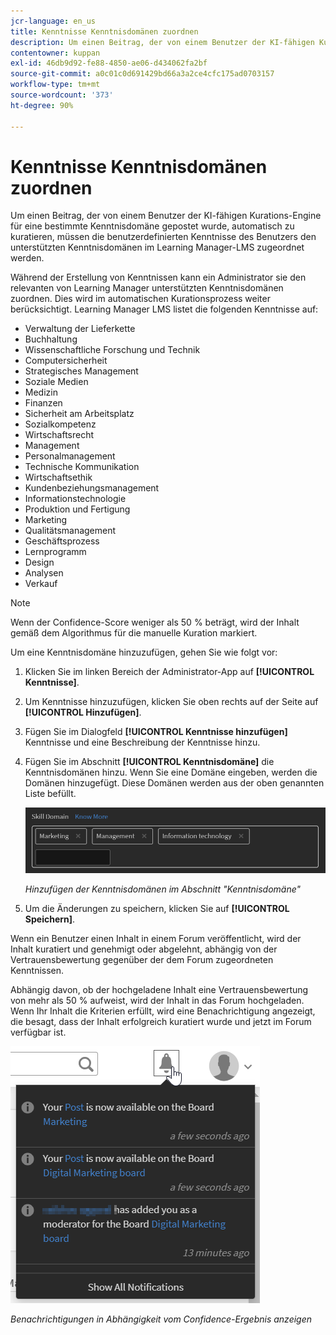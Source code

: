 ```yaml
---
jcr-language: en_us
title: Kenntnisse Kenntnisdomänen zuordnen
description: Um einen Beitrag, der von einem Benutzer der KI-fähigen Kurations-Engine für eine bestimmte Kenntnisdomäne gepostet wurde, automatisch zu kuratieren, müssen die benutzerdefinierten Kenntnisse des Benutzers den unterstützten Kenntnisdomänen im Learning Manager-LMS zugeordnet werden.
contentowner: kuppan
exl-id: 46db9d92-fe88-4850-ae06-d434062fa2bf
source-git-commit: a0c01c0d691429bd66a3a2ce4cfc175ad0703157
workflow-type: tm+mt
source-wordcount: '373'
ht-degree: 90%

---
```


# Kenntnisse Kenntnisdomänen zuordnen

Um einen Beitrag, der von einem Benutzer der KI-fähigen Kurations-Engine für eine bestimmte Kenntnisdomäne gepostet wurde, automatisch zu kuratieren, müssen die benutzerdefinierten Kenntnisse des Benutzers den unterstützten Kenntnisdomänen im Learning Manager-LMS zugeordnet werden.

Während der Erstellung von Kenntnissen kann ein Administrator sie den relevanten von Learning Manager unterstützten Kenntnisdomänen zuordnen. Dies wird im automatischen Kurationsprozess weiter berücksichtigt. Learning Manager LMS listet die folgenden Kenntnisse auf:

* Verwaltung der Lieferkette
* Buchhaltung
* Wissenschaftliche Forschung und Technik
* Computersicherheit
* Strategisches Management
* Soziale Medien
* Medizin
* Finanzen
* Sicherheit am Arbeitsplatz
* Sozialkompetenz
* Wirtschaftsrecht
* Management
* Personalmanagement
* Technische Kommunikation
* Wirtschaftsethik
* Kundenbeziehungsmanagement
* Informationstechnologie
* Produktion und Fertigung
* Marketing
* Qualitätsmanagement
* Geschäftsprozess
* Lernprogramm
* Design
* Analysen
* Verkauf

>[!NOTE]
>
>Wenn der Confidence-Score weniger als 50 % beträgt, wird der Inhalt gemäß dem Algorithmus für die manuelle Kuration markiert.


Um eine Kenntnisdomäne hinzuzufügen, gehen Sie wie folgt vor:

1. Klicken Sie im linken Bereich der Administrator-App auf **[!UICONTROL Kenntnisse]**.
1. Um Kenntnisse hinzuzufügen, klicken Sie oben rechts auf der Seite auf **[!UICONTROL Hinzufügen]**.
1. Fügen Sie im Dialogfeld **[!UICONTROL Kenntnisse hinzufügen]** Kenntnisse und eine Beschreibung der Kenntnisse hinzu.
1. Fügen Sie im Abschnitt **[!UICONTROL Kenntnisdomäne]** die Kenntnisdomänen hinzu. Wenn Sie eine Domäne eingeben, werden die Domänen hinzugefügt. Diese Domänen werden aus der oben genannten Liste befüllt.

   ![](assets/skill-domain-mapping.png)

   *Hinzufügen der Kenntnisdomänen im Abschnitt &quot;Kenntnisdomäne&quot;*

1. Um die Änderungen zu speichern, klicken Sie auf **[!UICONTROL Speichern]**.

Wenn ein Benutzer einen Inhalt in einem Forum veröffentlicht, wird der Inhalt kuratiert und genehmigt oder abgelehnt, abhängig von der Vertrauensbewertung gegenüber der dem Forum zugeordneten Kenntnissen.

<!--![](assets/content-uploaded.png)-->

Abhängig davon, ob der hochgeladene Inhalt eine Vertrauensbewertung von mehr als 50 % aufweist, wird der Inhalt in das Forum hochgeladen. Wenn Ihr Inhalt die Kriterien erfüllt, wird eine Benachrichtigung angezeigt, die besagt, dass der Inhalt erfolgreich kuratiert wurde und jetzt im Forum verfügbar ist.

![](assets/curation-notification.png)

*Benachrichtigungen in Abhängigkeit vom Confidence-Ergebnis anzeigen*

